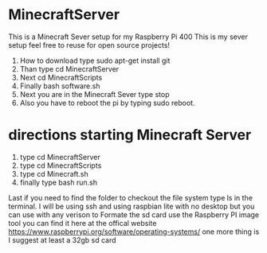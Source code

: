 # MinecraftServer
This is a Minecraft Sever setup for my Raspberry Pi 400 
This is my sever setup feel free to reuse for open source projects!
1) How to download type sudo apt-get install git 
2) Than type cd MinecraftServer
3) Next cd MinecraftScripts
4) Finally bash software.sh 
5) Next you are in the Minecraft Sever type stop 
6) Also you have to reboot the pi by typing sudo reboot.

# directions starting Minecraft Server 
1) type cd MinecraftServer
2) type cd MinecraftScripts
3) type cd Minecraft.sh
4) finally type bash run.sh

Last if you need to find the folder to checkout the file system type ls in the terminal. I will be using ssh and using raspbian lite with no desktop but you can use with any verison
to Formate the sd card use the Raspberry PI image tool you can find it here at the offical website https://www.raspberrypi.org/software/operating-systems/
one more thing is I suggest at least a 32gb sd card

